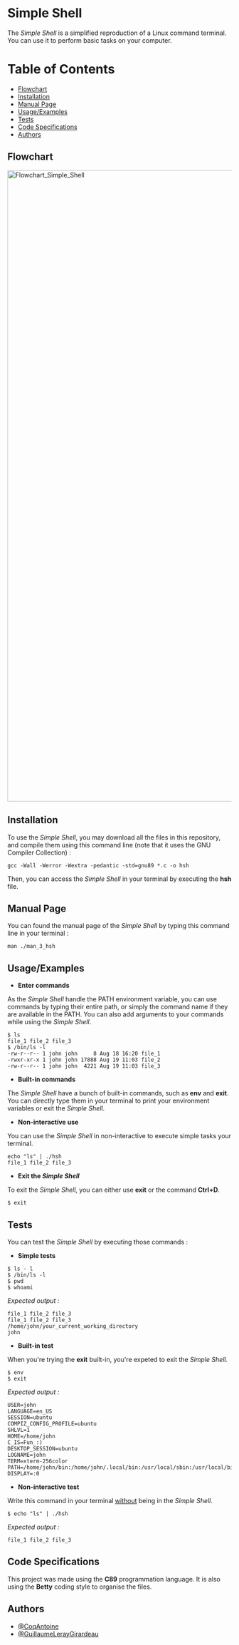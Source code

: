 # Simple Shell

The *Simple Shell* is a simplified reproduction of a Linux command terminal. You can use it to perform basic tasks on your computer.

# Table of Contents

- [Flowchart](#flowchart)
- [Installation](#installation)
- [Manual Page](#manual-page)
- [Usage/Examples](#usageexamples)
- [Tests](#tests)
- [Code Specifications](#code-specifications)
- [Authors](#authors)

## Flowchart

<img width="1976" height="1417" alt="Flowchart_Simple_Shell" src="https://github.com/user-attachments/assets/170e6fc9-4e13-45fa-8fdf-fe44ef5328e0" />


## Installation

To use the *Simple Shell*, you may download all the files in this repository, and compile them using this command line (note that it uses the GNU Compiler Collection) :

````
gcc -Wall -Werror -Wextra -pedantic -std=gnu89 *.c -o hsh
````

Then, you can access the *Simple Shell* in your terminal by executing the **hsh** file.

## Manual Page

You can found the manual page of the *Simple Shell* by typing this command line in your terminal :

````
man ./man_3_hsh
````
## Usage/Examples

- **Enter commands**

As the *Simple Shell* handle the PATH environment variable, you can use commands by typing their entire path, or simply the command name if they are available in the PATH.
You can also add arguments to your commands while using the *Simple Shell*.

````
$ ls
file_1 file_2 file_3
$ /bin/ls -l
-rw-r--r-- 1 john john     8 Aug 18 16:20 file_1
-rwxr-xr-x 1 john john 17888 Aug 19 11:03 file_2
-rw-r--r-- 1 john john  4221 Aug 19 11:03 file_3
````

- **Built-in commands**

The *Simple Shell* have a bunch of built-in commands, such as **env** and **exit**. You can directly type them in your terminal to print your environment variables or exit the *Simple Shell*.

- **Non-interactive use**

You can use the *Simple Shell* in non-interactive to execute simple tasks your terminal. 

````
echo "ls" | ./hsh
file_1 file_2 file_3
````

- **Exit the *Simple Shell***

To exit the *Simple Shell*, you can either use **exit** or the command **Ctrl+D**.

````
$ exit
````

## Tests

You can test the *Simple Shell* by executing those commands :

- **Simple tests**

````
$ ls - l
$ /bin/ls -l
$ pwd
$ whoami
````

*Expected output :*

````
file_1 file_2 file_3
file_1 file_2 file_3
/home/john/your_current_working_directory
john
````

- **Built-in test**

When you're trying the **exit** built-in, you're expeted to exit the *Simple Shell.*
````
$ env
$ exit
````

*Expected output :*
````
USER=john
LANGUAGE=en_US
SESSION=ubuntu
COMPIZ_CONFIG_PROFILE=ubuntu
SHLVL=1
HOME=/home/john
C_IS=Fun_:)
DESKTOP_SESSION=ubuntu
LOGNAME=john
TERM=xterm-256color
PATH=/home/john/bin:/home/john/.local/bin:/usr/local/sbin:/usr/local/bin:/usr/sbin:/usr/bin:/sbin:/bin:/usr/games:/usr/local/games:/snap/bin
DISPLAY=:0
````

- **Non-interactive test**

Write this command in your terminal <ins>without</ins> being in the *Simple Shell*.

````
$ echo "ls" | ./hsh
````
*Expected output :*
````
file_1 file_2 file_3
````

## Code Specifications

This project was made using the **C89** programmation language. It is also using the **Betty** coding style to organise the files.

## Authors

- [@CoqAntoine](https://github.com/CoqAntoine) 
- [@GuillaumeLerayGirardeau](https://github.com/GuillaumeLerayGirardeau)
